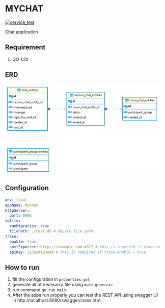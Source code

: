 # MYCHAT

[![service_test](https://github.com/ac-kurniawan/mychat/actions/workflows/workflow.yml/badge.svg)](https://github.com/ac-kurniawan/mychat/actions/workflows/workflow.yml)

Chat application

## Requirement

1. GO 1.20

## ERD

![ERD](docs/ERD.png)

## Configuration

```yaml
env: local
appName: Mychat
httpServer:
  port: 8080
sqlite:
  runMigration: true
  filePath: ./test.db # SQLite file path
trace:
  enable: true
  hostExporter: https://example.com:4317 # this is required if trace.enable = true
  apiKey: 123asd123asd # this is required if trace.enable = true
```

## How to run

1. fill the configuration in `properties.yml`
2. generate all of necesarry file using `make generate`
3. run command `go run main`
4. After the apps run properly you can test the REST API using swagger UI in http://localhost:8080/swagger/index.html
